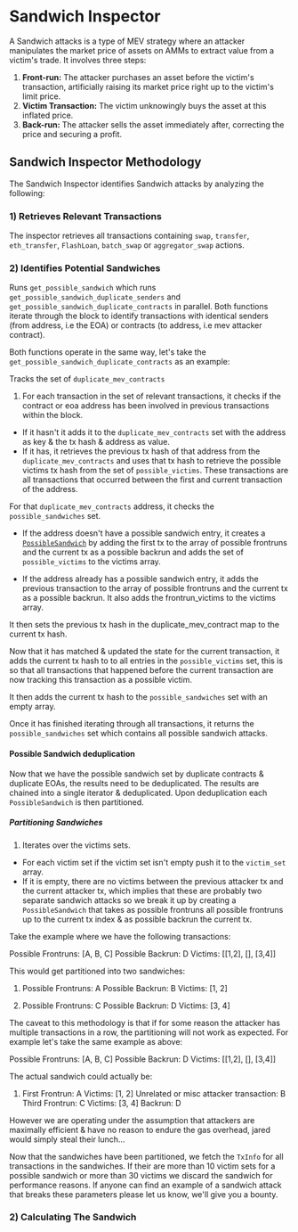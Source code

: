 # Sandwich Inspector

A Sandwich attacks is a type of MEV strategy where an attacker manipulates the market price of assets on AMMs to extract value from a victim's trade. It involves three steps:

1. **Front-run:** The attacker purchases an asset before the victim's transaction, artificially raising its market price right up to the victim's limit price.
2. **Victim Transaction:** The victim unknowingly buys the asset at this inflated price.
3. **Back-run:** The attacker sells the asset immediately after, correcting the price and securing a profit.

## Sandwich Inspector Methodology

The Sandwich Inspector identifies Sandwich attacks by analyzing the following:

### 1) **Retrieves Relevant Transactions**

The inspector retrieves all transactions containing `swap`, `transfer`, `eth_transfer`, `FlashLoan`, `batch_swap` or `aggregator_swap` actions.

### 2) **Identifies Potential Sandwiches**

Runs `get_possible_sandwich` which runs `get_possible_sandwich_duplicate_senders` and `get_possible_sandwich_duplicate_contracts` in parallel. Both functions iterate through the block to identify transactions with identical senders (from address, i.e the EOA) or contracts (to address, i.e mev attacker contract).

Both functions operate in the same way, let's take the `get_possible_sandwich_duplicate_contracts` as an example:

Tracks the set of `duplicate_mev_contracts`

1. For each transaction in the set of relevant transactions, it checks if the contract or eoa address has been involved in previous transactions within the block.

- If it hasn't it adds it to the `duplicate_mev_contracts` set with the address as key & the tx hash & address as value.
- If it has, it retrieves the previous tx hash of that address from the `duplicate_mev_contracts` and uses that tx hash to retrieve the possible victims tx hash from the set of `possible_victims`. These transactions are all transactions that occurred between the first and current transaction of the address.

For that `duplicate_mev_contracts` address, it checks the `possible_sandwiches` set.

- If the address doesn't have a possible sandwich entry, it creates a [`PossibleSandwich`](https://github.com/SorellaLabs/brontes/blob/5b1d1b4e30d5c92b2a0bc56ff4dd441aed533681/crates/brontes-inspect/src/mev_inspectors/sandwich/types.rs#L7) by adding the first tx to the array of possible frontruns and the current tx as a possible backrun and adds the set of `possible_victims` to the victims array.

- If the address already has a possible sandwich entry, it adds the previous transaction to the array of possible frontruns and the current tx as a possible backrun. It also adds the frontrun_victims to the victims array.

It then sets the previous tx hash in the duplicate_mev_contract map to the current tx hash.

Now that it has matched & updated the state for the current transaction, it adds the current tx hash to to all entries in the `possible_victims` set, this is so that all transactions that happened before the current transaction are now tracking this transaction as a possible victim.

It then adds the current tx hash to the `possible_sandwiches` set with an empty array.

Once it has finished iterating through all transactions, it returns the `possible_sandwiches` set which contains all possible sandwich attacks.

#### Possible Sandwich deduplication

Now that we have the possible sandwich set by duplicate contracts & duplicate EOAs, the results need to be deduplicated. The results are chained into a single iterator & deduplicated. Upon deduplication each `PossibleSandwich` is then partitioned.

##### Partitioning Sandwiches

1. Iterates over the victims sets.

- For each victim set if the victim set isn't empty push it to the `victim_set` array.
- If it is empty, there are no victims between the previous attacker tx and the current attacker tx, which implies that these are probably two separate sandwich attacks so we break it up by creating a `PossibleSandwich` that takes as possible frontruns all possible frontruns up to the current tx index & as possible backrun the current tx.

Take the example where we have the following transactions:

Possible Frontruns: [A, B, C]
Possible Backrun: D
Victims: [[1,2], [], [3,4]]

This would get partitioned into two sandwiches:

1. Possible Frontruns: A
   Possible Backrun: B
   Victims: [1, 2]

2. Possible Frontruns: C
   Possible Backrun: D
   Victims: [3, 4]

The caveat to this methodology is that if for some reason the attacker has multiple transactions in a row, the partitioning will not work as expected. For example let's take the same example as above:

Possible Frontruns: [A, B, C]
Possible Backrun: D
Victims: [[1,2], [], [3,4]]

The actual sandwich could actually be:

1. First Frontrun: A
   Victims: [1, 2]
   Unrelated or misc attacker transaction: B
   Third Frontrun: C
   Victims: [3, 4]
   Backrun: D

However we are operating under the assumption that attackers are maximally efficient & have no reason to endure the gas overhead, jared would simply steal their lunch...

Now that the sandwiches have been partitioned, we fetch the `TxInfo` for all transactions in the sandwiches. If their are more than 10 victim sets for a possible sandwich or more than 30 victims we discard the sandwich for performance reasons. If anyone can find an example of a sandwich attack that breaks these parameters please let us know, we'll give you a bounty.

### 2) **Calculating The Sandwich**
